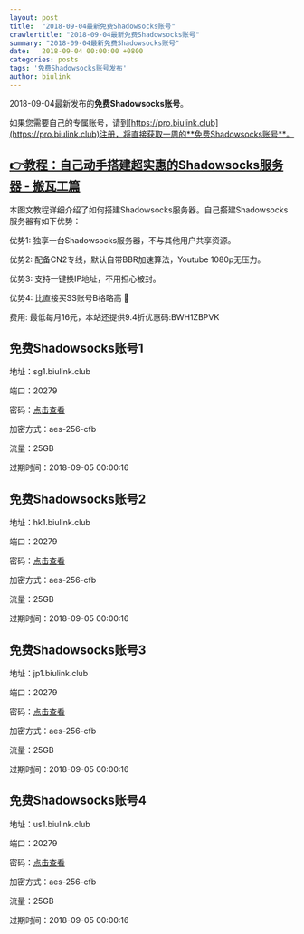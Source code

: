 ```yaml
---
layout: post
title:  "2018-09-04最新免费Shadowsocks账号"
crawlertitle: "2018-09-04最新免费Shadowsocks账号"
summary: "2018-09-04最新免费Shadowsocks账号"
date:   2018-09-04 00:00:00 +0800
categories: posts
tags: '免费Shadowsocks账号发布'
author: biulink
---
```


2018-09-04最新发布的**免费Shadowsocks账号**。

如果您需要自己的专属账号，请到[https://pro.biulink.club](https://pro.biulink.club)注册，将直接获取一周的**免费Shadowsocks账号**。

## [👉教程：自己动手搭建超实惠的Shadowsocks服务器 - 搬瓦工篇](https://github.com/Biulink/ShadowsocksTutorials/blob/master/%E6%95%99%E6%82%A8%E8%87%AA%E5%B7%B1%E5%8A%A8%E6%89%8B%E6%90%AD%E5%BB%BA%E8%B6%85%E5%AE%9E%E6%83%A0%E7%9A%84Shadowsocks%E6%9C%8D%E5%8A%A1%E5%99%A8%20-%20%E6%90%AC%E7%93%A6%E5%B7%A5%E7%AF%87.md)
  
  本图文教程详细介绍了如何搭建Shadowsocks服务器。自己搭建Shadowsocks服务器有如下优势：

  优势1: 独享一台Shadowsocks服务器，不与其他用户共享资源。

  优势2: 配备CN2专线，默认自带BBR加速算法，Youtube 1080p无压力。

  优势3: 支持一键换IP地址，不用担心被封。

  优势4: 比直接买SS账号B格略高 🙂

  费用: 最低每月16元，本站还提供9.4折优惠码:BWH1ZBPVK  
## 免费Shadowsocks账号1

地址：sg1.biulink.club

端口：20279

密码：[点击查看](https://github.com/Biulink/ShadowsocksTutorials/blob/master/publish/2018-09-04%E6%9C%80%E6%96%B0%E5%85%8D%E8%B4%B9Shadowsocks%E8%B4%A6%E5%8F%B7.md)

加密方式：aes-256-cfb

流量：25GB

过期时间：2018-09-05 00:00:16

## 免费Shadowsocks账号2

地址：hk1.biulink.club

端口：20279

密码：[点击查看](https://github.com/Biulink/ShadowsocksTutorials/blob/master/publish/2018-09-04%E6%9C%80%E6%96%B0%E5%85%8D%E8%B4%B9Shadowsocks%E8%B4%A6%E5%8F%B7.md)

加密方式：aes-256-cfb

流量：25GB

过期时间：2018-09-05 00:00:16

## 免费Shadowsocks账号3

地址：jp1.biulink.club

端口：20279

密码：[点击查看](https://github.com/Biulink/ShadowsocksTutorials/blob/master/publish/2018-09-04%E6%9C%80%E6%96%B0%E5%85%8D%E8%B4%B9Shadowsocks%E8%B4%A6%E5%8F%B7.md)

加密方式：aes-256-cfb

流量：25GB

过期时间：2018-09-05 00:00:16

## 免费Shadowsocks账号4

地址：us1.biulink.club

端口：20279

密码：[点击查看](https://github.com/Biulink/ShadowsocksTutorials/blob/master/publish/2018-09-04%E6%9C%80%E6%96%B0%E5%85%8D%E8%B4%B9Shadowsocks%E8%B4%A6%E5%8F%B7.md)

加密方式：aes-256-cfb

流量：25GB

过期时间：2018-09-05 00:00:16

